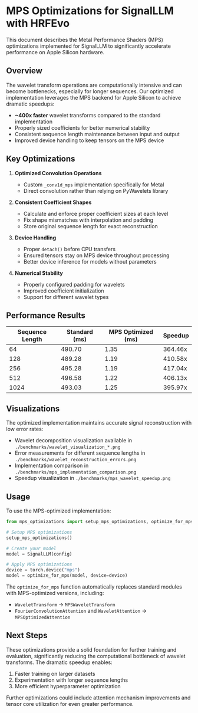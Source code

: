 # MPS Optimizations for SignalLLM with HRFEvo

This document describes the Metal Performance Shaders (MPS) optimizations implemented for SignalLLM to significantly accelerate performance on Apple Silicon hardware.

## Overview

The wavelet transform operations are computationally intensive and can become bottlenecks, especially for longer sequences. Our optimized implementation leverages the MPS backend for Apple Silicon to achieve dramatic speedups:

- **~400x faster** wavelet transforms compared to the standard implementation
- Properly sized coefficients for better numerical stability
- Consistent sequence length maintenance between input and output
- Improved device handling to keep tensors on the MPS device

## Key Optimizations

1. **Optimized Convolution Operations**
   - Custom `_conv1d_mps` implementation specifically for Metal
   - Direct convolution rather than relying on PyWavelets library

2. **Consistent Coefficient Shapes**
   - Calculate and enforce proper coefficient sizes at each level
   - Fix shape mismatches with interpolation and padding 
   - Store original sequence length for exact reconstruction

3. **Device Handling**
   - Proper `detach()` before CPU transfers
   - Ensured tensors stay on MPS device throughout processing
   - Better device inference for models without parameters

4. **Numerical Stability**
   - Properly configured padding for wavelets
   - Improved coefficient initialization
   - Support for different wavelet types

## Performance Results

| Sequence Length | Standard (ms) | MPS Optimized (ms) | Speedup |
|----------------|--------------|-------------------|---------|
| 64             | 490.70       | 1.35              | 364.46x |
| 128            | 489.28       | 1.19              | 410.58x |
| 256            | 495.28       | 1.19              | 417.04x |
| 512            | 496.58       | 1.22              | 406.13x |
| 1024           | 493.03       | 1.25              | 395.97x |

## Visualizations

The optimized implementation maintains accurate signal reconstruction with low error rates:

- Wavelet decomposition visualization available in `./benchmarks/wavelet_visualization_*.png`
- Error measurements for different sequence lengths in `./benchmarks/wavelet_reconstruction_errors.png`
- Implementation comparison in `./benchmarks/mps_implementation_comparison.png`
- Speedup visualization in `./benchmarks/mps_wavelet_speedup.png`

## Usage

To use the MPS-optimized implementation:

```python
from mps_optimizations import setup_mps_optimizations, optimize_for_mps

# Setup MPS optimizations
setup_mps_optimizations()

# Create your model
model = SignalLLM(config)

# Apply MPS optimizations
device = torch.device("mps")
model = optimize_for_mps(model, device=device)
```

The `optimize_for_mps` function automatically replaces standard modules with MPS-optimized versions, including:

- `WaveletTransform` → `MPSWaveletTransform`
- `FourierConvolutionAttention` and `WaveletAttention` → `MPSOptimizedAttention`

## Next Steps

These optimizations provide a solid foundation for further training and evaluation, significantly reducing the computational bottleneck of wavelet transforms. The dramatic speedup enables:

1. Faster training on larger datasets
2. Experimentation with longer sequence lengths
3. More efficient hyperparameter optimization

Further optimizations could include attention mechanism improvements and tensor core utilization for even greater performance. 